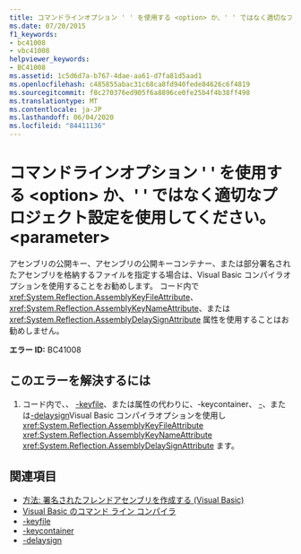 ```yaml
---
title: コマンドラインオプション ' ' を使用する <option> か、' ' ではなく適切なプロジェクト設定を使用してください。 <parameter>
ms.date: 07/20/2015
f1_keywords:
- bc41008
- vbc41008
helpviewer_keywords:
- BC41008
ms.assetid: 1c5d6d7a-b767-4dae-aa61-d7fa81d5aad1
ms.openlocfilehash: c485855abac31c68ca8fd940fede84626c6f4819
ms.sourcegitcommit: f8c270376ed905f6a8896ce0fe25b4f4b38ff498
ms.translationtype: MT
ms.contentlocale: ja-JP
ms.lasthandoff: 06/04/2020
ms.locfileid: "84411136"
---
```

# <a name="use-command-line-option-option-or-appropriate-project-settings-instead-of-parameter"></a>コマンドラインオプション ' ' を使用する \<option> か、' ' ではなく適切なプロジェクト設定を使用してください。 \<parameter>
アセンブリの公開キー、アセンブリの公開キーコンテナー、または部分署名されたアセンブリを格納するファイルを指定する場合は、Visual Basic コンパイラオプションを使用することをお勧めします。 コード内で <xref:System.Reflection.AssemblyKeyFileAttribute>、 <xref:System.Reflection.AssemblyKeyNameAttribute>、または <xref:System.Reflection.AssemblyDelaySignAttribute> 属性を使用することはお勧めしません。  
  
 **エラー ID:** BC41008  
  
## <a name="to-correct-this-error"></a>このエラーを解決するには  
  
1. コード内で、、 [-keyfile](../reference/command-line-compiler/keyfile.md)、または属性の代わりに、-keycontainer、 [-](../reference/command-line-compiler/keycontainer.md)、または[-delaysign](../reference/command-line-compiler/delaysign.md)Visual Basic コンパイラオプションを使用し <xref:System.Reflection.AssemblyKeyFileAttribute> <xref:System.Reflection.AssemblyKeyNameAttribute> <xref:System.Reflection.AssemblyDelaySignAttribute> ます。  
  
## <a name="see-also"></a>関連項目

- [方法: 署名されたフレンドアセンブリを作成する (Visual Basic)](../../standard/assembly/create-signed-friend.md)
- [Visual Basic のコマンド ライン コンパイラ](../reference/command-line-compiler/index.md)
- [-keyfile](../reference/command-line-compiler/keyfile.md)
- [-keycontainer](../reference/command-line-compiler/keycontainer.md)
- [-delaysign](../reference/command-line-compiler/delaysign.md)
